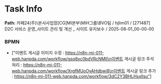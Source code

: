 # Task Info

**Path:** 카페24(주)\본사사업장\[CG]MI본부\MIH그룹\BVO팀 / hjlim01 / [271487] D2C 서비스 운영_사이트 관리 및 개선 _ 사이트 유지보수 / 2025-08-01_00-00-00

### BPMN
- ["이벤트 게시글 이미지 수정 : https://n8n-mi-011-web.hanpda.com/workflow/gsq8xc0bdVRcNMIl\n이벤트 게시글 링크 주석처리 : https://n8n-mi-011-web.hanpda.com/workflow/XrgfMUoOyAHdbwi8\n이벤트 게시글 링크 추가 : https://n8n-mi-011-web.hanpda.com/workflow/3dC2Y3BHLHsxllsu"]

